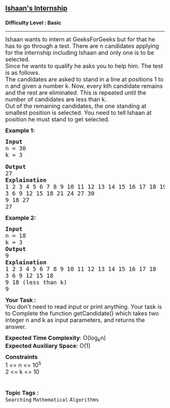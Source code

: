 <h2><a href="https://www.geeksforgeeks.org/problems/ishaans-internship4400/1?page=2&category=Arrays&difficulty=Basic&status=unsolved&sortBy=submissions">Ishaan's Internship</a></h2><h3>Difficulty Level : Basic</h3><hr><div class="problems_problem_content__Xm_eO"><p><span style="font-size:18px">Ishaan wants to intern at GeeksForGeeks but for that he has to go through a test. There are n candidates applying for the internship including Ishaan and only one is to be selected.<br>
Since he wants to qualify he asks you to help him. The test is as follows.<br>
The candidates are asked to stand in a line at positions 1 to n and given a number k. Now, every kth candidate remains and the rest are eliminated. This is repeated until the number of candidates are less than k.<br>
Out of the remaining candidates, the one standing at smallest position is selected. You need to tell Ishaan at position he must stand to get selected.</span></p>

<p><span style="font-size:18px"><strong>Example 1:</strong></span></p>

<pre><span style="font-size:18px"><strong>Input </strong>
n = 30
k = 3</span>

<span style="font-size:18px"><strong>Output </strong>
27
<strong>Explaination </strong>
1 2 3 4 5 6 7 8 9 10 11 12 13 14 15 16 17 18 19 20 21 22 23 24 25 26 27 28 29 30
3 6 9 12 15 18 21 24 27 30
9 18 27
27</span></pre>

<p><span style="font-size:18px"><strong>Example 2:</strong></span></p>

<pre><span style="font-size:18px"><strong>Input </strong>
n = 18
k = 3
<strong>Output </strong> 
9
<strong>Explaination </strong>
1 2 3 4 5 6 7 8 9 10 11 12 13 14 15 16 17 18
3 6 9 12 15 18
9 18 (less than k)
9</span></pre>

<p><span style="font-size:18px"><strong>Your Task :</strong><br>
You don't need to read input or print anything. Your task is to Complete the function getCandidate()&nbsp;which takes two integer n and k as input parameters, and returns the answer.</span></p>

<p><span style="font-size:18px"><strong>Expected Time Complexity</strong>:&nbsp;O(log<sub>k</sub>n)<br>
<strong>Expected Auxiliary Space</strong>:&nbsp;O(1)</span></p>

<p><span style="font-size:18px"><strong>Constraints </strong><br>
1 &lt;= n &lt;= 10<sup>5</sup><br>
2 &lt;= k &lt;= 10</span></p>
</div><br><p><span style=font-size:18px><strong>Topic Tags : </strong><br><code>Searching</code>&nbsp;<code>Mathematical</code>&nbsp;<code>Algorithms</code>&nbsp;